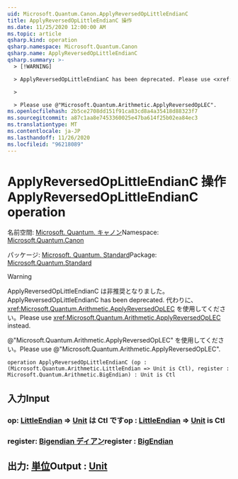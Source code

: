 ```yaml
---
uid: Microsoft.Quantum.Canon.ApplyReversedOpLittleEndianC
title: ApplyReversedOpLittleEndianC 操作
ms.date: 11/25/2020 12:00:00 AM
ms.topic: article
qsharp.kind: operation
qsharp.namespace: Microsoft.Quantum.Canon
qsharp.name: ApplyReversedOpLittleEndianC
qsharp.summary: >-
  > [!WARNING]

  > ApplyReversedOpLittleEndianC has been deprecated. Please use <xref:Microsoft.Quantum.Arithmetic.ApplyReversedOpLEC> instead.

  >

  > Please use @"Microsoft.Quantum.Arithmetic.ApplyReversedOpLEC".
ms.openlocfilehash: 2b5ce2708dd151f91ca83cd8a4a35418d88323f7
ms.sourcegitcommit: a87c1aa8e7453360025e47ba614f25b02ea84ec3
ms.translationtype: MT
ms.contentlocale: ja-JP
ms.lasthandoff: 11/26/2020
ms.locfileid: "96218089"
---
```

# <a name="applyreversedoplittleendianc-operation"></a><span data-ttu-id="06d4b-102">ApplyReversedOpLittleEndianC 操作</span><span class="sxs-lookup"><span data-stu-id="06d4b-102">ApplyReversedOpLittleEndianC operation</span></span>

<span data-ttu-id="06d4b-103">名前空間: [Microsoft. Quantum. キャノン](xref:Microsoft.Quantum.Canon)</span><span class="sxs-lookup"><span data-stu-id="06d4b-103">Namespace: [Microsoft.Quantum.Canon](xref:Microsoft.Quantum.Canon)</span></span>

<span data-ttu-id="06d4b-104">パッケージ: [Microsoft. Quantum. Standard](https://nuget.org/packages/Microsoft.Quantum.Standard)</span><span class="sxs-lookup"><span data-stu-id="06d4b-104">Package: [Microsoft.Quantum.Standard](https://nuget.org/packages/Microsoft.Quantum.Standard)</span></span>


> [!WARNING]
> <span data-ttu-id="06d4b-105">ApplyReversedOpLittleEndianC は非推奨となりました。</span><span class="sxs-lookup"><span data-stu-id="06d4b-105">ApplyReversedOpLittleEndianC has been deprecated.</span></span> <span data-ttu-id="06d4b-106">代わりに、<xref:Microsoft.Quantum.Arithmetic.ApplyReversedOpLEC> を使用してください。</span><span class="sxs-lookup"><span data-stu-id="06d4b-106">Please use <xref:Microsoft.Quantum.Arithmetic.ApplyReversedOpLEC> instead.</span></span>
>
> <span data-ttu-id="06d4b-107">@"Microsoft.Quantum.Arithmetic.ApplyReversedOpLEC" を使用してください。</span><span class="sxs-lookup"><span data-stu-id="06d4b-107">Please use @"Microsoft.Quantum.Arithmetic.ApplyReversedOpLEC".</span></span>



```qsharp
operation ApplyReversedOpLittleEndianC (op : (Microsoft.Quantum.Arithmetic.LittleEndian => Unit is Ctl), register : Microsoft.Quantum.Arithmetic.BigEndian) : Unit is Ctl
```


## <a name="input"></a><span data-ttu-id="06d4b-108">入力</span><span class="sxs-lookup"><span data-stu-id="06d4b-108">Input</span></span>

### <a name="op--littleendian--unit--is-ctl"></a><span data-ttu-id="06d4b-109">op: [LittleEndian](xref:Microsoft.Quantum.Arithmetic.LittleEndian) => [Unit](xref:microsoft.quantum.lang-ref.unit)  は Ctl です</span><span class="sxs-lookup"><span data-stu-id="06d4b-109">op : [LittleEndian](xref:Microsoft.Quantum.Arithmetic.LittleEndian) => [Unit](xref:microsoft.quantum.lang-ref.unit)  is Ctl</span></span>




### <a name="register--bigendian"></a><span data-ttu-id="06d4b-110">register: [Bigendian ディアン](xref:Microsoft.Quantum.Arithmetic.BigEndian)</span><span class="sxs-lookup"><span data-stu-id="06d4b-110">register : [BigEndian](xref:Microsoft.Quantum.Arithmetic.BigEndian)</span></span>





## <a name="output--unit"></a><span data-ttu-id="06d4b-111">出力: [単位](xref:microsoft.quantum.lang-ref.unit)</span><span class="sxs-lookup"><span data-stu-id="06d4b-111">Output : [Unit](xref:microsoft.quantum.lang-ref.unit)</span></span>

